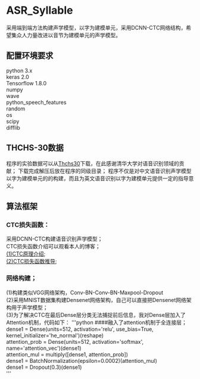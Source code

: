 # ASR_Syllable
  采用端到端方法构建声学模型，以字为建模单元，采用DCNN-CTC网络结构，希望集众人力量改进以音节为建模单元的声学模型。
## 配置环境要求
python 3.x <br>
keras 2.0 <br>
Tensorflow 1.8.0 <br>
numpy <br>
wave <br>
python_speech_features <br>
random <br>
os <br>
scipy <br>
difflib<br>
## THCHS-30数据
  程序的实验数据可以从[Thchs30](http://www.openslr.org/18/ "悬停显示")下载，在此感谢清华大学对语音识别领域的贡献； 下载完成解压后放在程序的同级目录； 程序不仅是对中文语音识别声学模型以字为建模单元的的构建，而且为英文语音识别以字为建模单元提供一定的指导意义。
## 算法框架
### CTC损失函数：
  采用DCNN-CTC构建语音识别声学模型；<br>
  CTC损失函数介绍可以观看本人的博客；<br>
  [(1)CTC原理介绍](https://blog.csdn.net/Xwei1226/article/details/80969250 "悬停显示");<br>
  [(2)CTC损失函数推导](https://blog.csdn.net/Xwei1226/article/details/80889818 "悬停显示");<br>
### 网络构建；
  (1)构建类似VGG网络架构，Conv-BN-Conv-BN-Maxpool-Dropout<br>
  (2)采用MNIST数据集构建Densenet网络架构，自己可以直接把Densenet网络架构用于声学模型；<br>
  (3)为了解决CTC在最后Dense层分类无法捕捉前后信息，我对Dense层加入了Attention机制，代码如下：
  '''python
        ####融入了attention机制于全连接层；<br>
        dense1 = Dense(units=512, activation='relu', use_bias=True, kernel_initializer='he_normal')(reshape)<br>
        attention_prob = Dense(units=512, activation='softmax', name='attention_vec')(dense1)<br>
        attention_mul = multiply([dense1, attention_prob])<br>
        dense1 = BatchNormalization(epsilon=0.0002)(attention_mul)<br>
        dense1 = Dropout(0.3)(dense1)<br>
   '''
